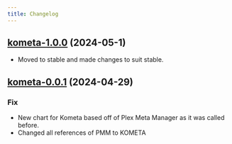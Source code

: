 ```yaml
---
title: Changelog
---
```


## [kometa-1.0.0](https://github.com/truecharts/charts/compare/kometa-1.0.0) (2024-05-1)

- Moved to stable and made changes to suit stable.

## [kometa-0.0.1](https://github.com/truecharts/charts/compare/kometa-0.0.1) (2024-04-29)

### Fix

- New chart for Kometa based off of Plex Meta Manager as it was called before.
- Changed all references of PMM to KOMETA
